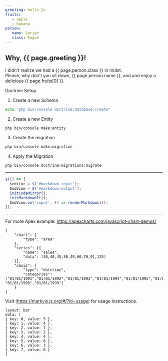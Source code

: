 ```yaml
---
greeting: hello 🧛‍♂️
fruits:
   - apple
   - banana
person:
   name: Sorjan
   class: Rogue
---
```


## Why, {{ page.greeting }}!
I didn't realize we had a {{ page.person.class }} in midst.  
Please, why don't you sit down, {{ page.person.name }}, and and enjoy a delicious {{ page.fruits[0] }}.

Doctrine Setup

1. Create a new Schema
```bash
echo "php bin/console doctrine:database:create"
```
2. Create a new Entity
```bash
php bin/console make:entity
```
3. Create the migration
```bash
php bin/console make:migration
```
4. Apply the Migration
```bash
php bin/console doctrine:migrations:migrate
```

---

```js
$(() => {
  $editor = $('#markdown-input');
  $mdView = $('#markdown-output');
  initCodeMirror();
  initMarkdownIt();
  $mdView.on('input', () => renderMarkdown());
});
```

---

For more Apex example: https://apexcharts.com/javascript-chart-demos/

```apex
{
    "chart": {
        "type": "area"
    },
    "series": [{
        "name": "sales",
        "data": [30,40,45,50,49,60,70,91,125]
    }],
    "xaxis": {
        "type": "datetime",
        "categories": ["01/01/1991","01/01/1992","01/01/1993","01/01/1994","01/01/1995","01/01/1996","01/01/1997", "01/01/1998","01/01/1999"]
    }
}
```

Visit (https://markvis.js.org/#/?id=usage) for usage instructions.

```vis
layout: bar
data: [
{ key: 0, value: 5 },
{ key: 1, value: 4 },
{ key: 2, value: 7 },
{ key: 3, value: 2 },
{ key: 4, value: 4 },
{ key: 5, value: 8 },
{ key: 6, value: 3 },
{ key: 7, value: 6 }
]
```
